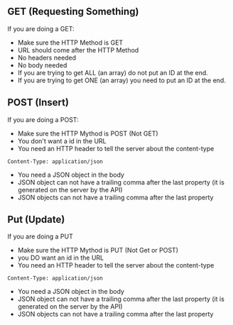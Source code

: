 ## GET (Requesting Something)
If you are doing a GET:

- Make sure the HTTP Method is GET
- URL should come after the HTTP Method
- No headers needed
- No body needed
- If you are trying to get ALL (an array) do not put an ID at the end.
- If you are trying to get ONE (an array) you need to put an ID at the end.

## POST (Insert)

If you are doing a POST:

- Make sure the HTTP Mythod is POST (Not GET)
- You don't want a id in the URL
- You need an HTTP header to tell the server about the content-type 
```http
Content-Type: application/json
```
- You need a JSON object in the body 
- JSON object can not have a trailing comma after the last property (it is generated on the server by the API)
- JSON objects can not have a trailing comma after the last property 

## Put (Update)

If you are doing a PUT

- Make sure the HTTP Mythod is PUT (Not Get or POST)
- you DO want an id in the URL
- You need an HTTP header to tell the server about the content-type 
```http
Content-Type: application/json
```
- You need a JSON object in the body 
- JSON object can not have a trailing comma after the last property (it is generated on the server by the API)
- JSON objects can not have a trailing comma after the last property 